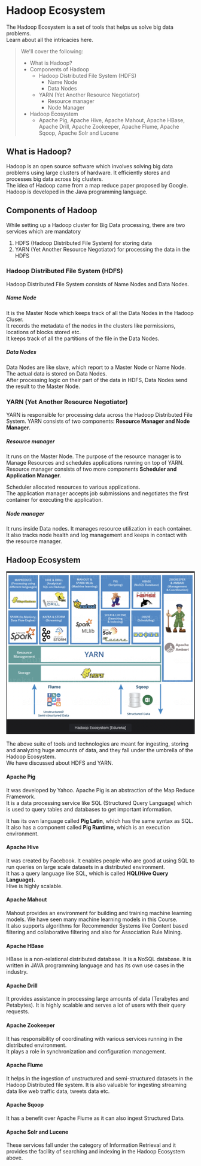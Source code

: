 # Hadoop Ecosystem

The Hadoop Ecosystem is a set of tools that helps us solve big data problems.  
 Learn about all the intricacies here.

> We'll cover the following:
>
> - What is Hadoop?
> - Components of Hadoop
>   - Hadoop Distributed File System (HDFS)
>     - Name Node
>     - Data Nodes
>   - YARN (Yet Another Resource Negotiator)
>     - Resource manager
>     - Node Manager
> - Hadoop Ecosystem
>   - Apache Pig, Apache Hive, Apache Mahout, Apache HBase, Apache Drill, Apache Zookeeper, Apache Flume, Apache Sqoop, Apache Solr and Lucene

## What is Hadoop?

Hadoop is an open source software which involves solving big data problems using large clusters of hardware. It efficiently stores and processes big data across big clusters.  
 The idea of Hadoop came from a map reduce paper proposed by Google. Hadoop is developed in the Java programming language.

## Components of Hadoop

While setting up a Hadoop cluster for Big Data processing, there are two services which are mandatory

1. HDFS (Hadoop Distributed File System) for storing data
2. YARN (Yet Another Resource Negotiator) for processing the data in the HDFS

### Hadoop Distributed File System (HDFS)

Hadoop Distributed File System consists of Name Nodes and Data Nodes.

##### Name Node

It is the Master Node which keeps track of all the Data Nodes in the Hadoop Cluser.  
 It records the metadata of the nodes in the clusters like permissions, locations of blocks stored etc.  
 It keeps track of all the partitions of the file in the Data Nodes.

##### Data Nodes

Data Nodes are like slave, which report to a Master Node or Name Node. The actual data is stored on Data Nodes.  
 After processing logic on their part of the data in HDFS, Data Nodes send the result to the Master Node.

### YARN (Yet Another Resource Negotiator)

YARN is responsible for processing data across the Hadoop Distributed File System. YARN consists of two components: **Resource Manager and Node Manager.**

##### Resource manager

It runs on the Master Node. The purpose of the resource manager is to Manage Resources and schedules applications running on top of YARN. Resource manager consists of two more components **Scheduler and Application Manager.**

Scheduler allocated resources to various applications.  
The application manager accepts job submissions and negotiates the first container for executing the application.

##### Node manager

It runs inside Data nodes. It manages resource utilization in each container. It also tracks node health and log management and keeps in contact with the resource manager.

## Hadoop Ecosystem

![hadoop ecosystem](./images/2-1-hadoop-ecosystem.png)

The above suite of tools and technologies are meant for ingesting, storing and analyzing huge amounts of data, and they fall under the umbrella of the Hadoop Ecosystem.  
 We have discussed about HDFS and YARN.

#### Apache Pig

It was developed by Yahoo. Apache Pig is an abstraction of the Map Reduce Framework.  
 It is a data processing service like SQL (Structured Query Language) which is used to query tables and databases to get important information.

It has its own language called **Pig Latin**, which has the same syntax as SQL.  
It also has a component called **Pig Runtime,** which is an execution environment.

#### Apache Hive

It was created by Facebook. It enables people who are good at using SQL to run queries on large scale datasets in a distributed environment.  
 It has a query language like SQL, which is called **HQL(Hive Query Language).**  
 Hive is highly scalable.

#### Apache Mahout

Mahout provides an environment for building and training machine learning models. We have seen many machine learning models in this Course.  
 It also supports algorithms for Recommender Systems like Content based filtering and collaborative filtering and also for Association Rule Mining.

#### Apache HBase

HBase is a non-relational distributed database. It is a NoSQL database. It is written in JAVA programming language and has its own use cases in the industry.

#### Apache Drill

It provides assistance in processing large amounts of data (Terabytes and Petabytes). It is highly scalable and serves a lot of users with their query requests.

#### Apache Zookeeper

It has responsibility of coordinating with various services running in the distributed environment.  
 It plays a role in synchronization and configuration management.

#### Apache Flume

It helps in the ingestion of unstructured and semi-structured datasets in the Hadoop Distributed file system. It is also valuable for ingesting streaming data like web traffic data, tweets data etc.

#### Apache Sqoop

It has a benefit over Apache Flume as it can also ingest Structured Data.

#### Apache Solr and Lucene

These services fall under the category of Information Retrieval and it provides the facility of searching and indexing in the Hadoop Ecosystem above.
